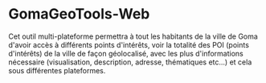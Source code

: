 GomaGeoTools-Web
================

Cet outil multi-plateforme permettra à tout les habitants de la ville de Goma d'avoir accès à différents points d'intérêts, voir la totalité des POI (points d'intérêts) de la ville de façon géolocalisé, avec les plus d'informations nécessaire (visualisation, description, adresse, thématiques etc...) et cela sous différentes plateformes.
